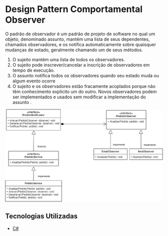 # Design Pattern Comportamental Observer

O padrão de observador é um padrão de projeto de software no qual um objeto, denominado assunto, 
mantém uma lista de seus dependentes, chamados observadores, 
e os notifica automaticamente sobre quaisquer mudanças de estado, geralmente chamando um de seus métodos.


1. O sujeito mantém uma lista de todos os observadores.
2. O sujeito pode inscrever/cancelar a inscrição de observadores em tempo de execução.
3. O assunto notifica todos os observadores quando seu estado muda ou algum evento ocorre
4. O sujeito e os observadores estão fracamente acoplados porque não têm conhecimento explícito um do outro.
Novos observadores podem ser implementados e usados sem modificar a implementação do assunto .

![Padrão Observer](/observer.jpg)

## Tecnologias Utilizadas

- [C#](https://dotnet.microsoft.com/download)
